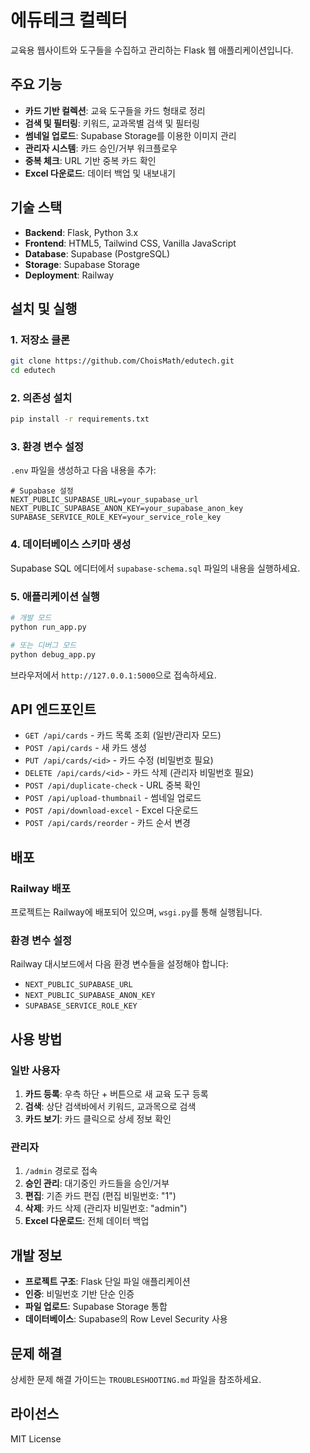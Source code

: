 # 에듀테크 컬렉터

교육용 웹사이트와 도구들을 수집하고 관리하는 Flask 웹 애플리케이션입니다.

## 주요 기능

- **카드 기반 컬렉션**: 교육 도구들을 카드 형태로 정리
- **검색 및 필터링**: 키워드, 교과목별 검색 및 필터링
- **썸네일 업로드**: Supabase Storage를 이용한 이미지 관리
- **관리자 시스템**: 카드 승인/거부 워크플로우
- **중복 체크**: URL 기반 중복 카드 확인
- **Excel 다운로드**: 데이터 백업 및 내보내기

## 기술 스택

- **Backend**: Flask, Python 3.x
- **Frontend**: HTML5, Tailwind CSS, Vanilla JavaScript
- **Database**: Supabase (PostgreSQL)
- **Storage**: Supabase Storage
- **Deployment**: Railway

## 설치 및 실행

### 1. 저장소 클론
```bash
git clone https://github.com/ChoisMath/edutech.git
cd edutech
```

### 2. 의존성 설치
```bash
pip install -r requirements.txt
```

### 3. 환경 변수 설정
`.env` 파일을 생성하고 다음 내용을 추가:
```env
# Supabase 설정
NEXT_PUBLIC_SUPABASE_URL=your_supabase_url
NEXT_PUBLIC_SUPABASE_ANON_KEY=your_supabase_anon_key
SUPABASE_SERVICE_ROLE_KEY=your_service_role_key
```

### 4. 데이터베이스 스키마 생성
Supabase SQL 에디터에서 `supabase-schema.sql` 파일의 내용을 실행하세요.

### 5. 애플리케이션 실행
```bash
# 개발 모드
python run_app.py

# 또는 디버그 모드
python debug_app.py
```

브라우저에서 `http://127.0.0.1:5000`으로 접속하세요.

## API 엔드포인트

- `GET /api/cards` - 카드 목록 조회 (일반/관리자 모드)
- `POST /api/cards` - 새 카드 생성
- `PUT /api/cards/<id>` - 카드 수정 (비밀번호 필요)
- `DELETE /api/cards/<id>` - 카드 삭제 (관리자 비밀번호 필요)
- `POST /api/duplicate-check` - URL 중복 확인
- `POST /api/upload-thumbnail` - 썸네일 업로드
- `POST /api/download-excel` - Excel 다운로드
- `POST /api/cards/reorder` - 카드 순서 변경

## 배포

### Railway 배포
프로젝트는 Railway에 배포되어 있으며, `wsgi.py`를 통해 실행됩니다.

### 환경 변수 설정
Railway 대시보드에서 다음 환경 변수들을 설정해야 합니다:
- `NEXT_PUBLIC_SUPABASE_URL`
- `NEXT_PUBLIC_SUPABASE_ANON_KEY` 
- `SUPABASE_SERVICE_ROLE_KEY`

## 사용 방법

### 일반 사용자
1. **카드 등록**: 우측 하단 + 버튼으로 새 교육 도구 등록
2. **검색**: 상단 검색바에서 키워드, 교과목으로 검색
3. **카드 보기**: 카드 클릭으로 상세 정보 확인

### 관리자
1. `/admin` 경로로 접속
2. **승인 관리**: 대기중인 카드들을 승인/거부
3. **편집**: 기존 카드 편집 (편집 비밀번호: "1")
4. **삭제**: 카드 삭제 (관리자 비밀번호: "admin")
5. **Excel 다운로드**: 전체 데이터 백업

## 개발 정보

- **프로젝트 구조**: Flask 단일 파일 애플리케이션
- **인증**: 비밀번호 기반 단순 인증
- **파일 업로드**: Supabase Storage 통합
- **데이터베이스**: Supabase의 Row Level Security 사용

## 문제 해결

상세한 문제 해결 가이드는 `TROUBLESHOOTING.md` 파일을 참조하세요.

## 라이선스

MIT License